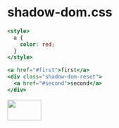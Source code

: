# shadow-dom.css

```hbs
<style>
  a {
    color: red;
  }
</style>

<a href="#first">first</a>
<div class="shadow-dom-reset">
  <a href="#second">second</a>
</div>
```

<img src="https://cloud.githubusercontent.com/assets/762949/6957397/40da6944-d8af-11e4-896a-306bb7e3d32e.png" width="77" height="47">
